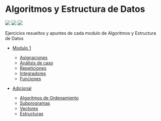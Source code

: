 # Algoritmos y Estructura de Datos

![](https://img.shields.io/badge/Hecho%20con-%20C-1f425f.svg)
![](https://img.shields.io/badge/Hecho%20con-%20C++-1f425f.svg)
[![](https://img.shields.io/badge/Licencia-GPLv3-blue.svg)](https://github.com/manucabral/AyED-ejercicios/blob/main/LICENSE)

Ejercicios resueltos y apuntes de cada modulo de Algoritmos y Estructura de Datos

- [Modulo 1](https://github.com/manucabral/AyED-ejercicios/tree/main/M1)
  - [Asignaciones](https://github.com/manucabral/AyED-ejercicios/tree/main/M1/I.%20Asignaciones)
  - [Análisis de caso](https://github.com/manucabral/AyED-ejercicios/tree/main/M1/II.%20Análisis%20de%20caso)
  - [Repeticiones](https://github.com/manucabral/AyED-ejercicios/tree/main/M1/III.%20Repeticiones)
  - [Integradores](https://github.com/manucabral/AyED-ejercicios/tree/main/M1/IV.%20Integradores)
  - [Funciones](https://github.com/manucabral/AyED-ejercicios/tree/main/M1/Subprogramas)

- [Adicional](https://github.com/manucabral/AyED-ejercicios/tree/main/Adicional)
  - [Algoritmos de Ordenamiento](https://github.com/manucabral/AyED-ejercicios/tree/main/Adicional/Algoritmos%20de%20Ordenamiento)
  - [Subprogramas](https://github.com/manucabral/AyED-ejercicios/tree/main/Adicional/Subprogramas)
  - [Vectores](https://github.com/manucabral/AyED-ejercicios/tree/main/Adicional/Vectores)
  - [Estructuras](https://github.com/manucabral/AyED-ejercicios/tree/main/Adicional/Estructuras)
